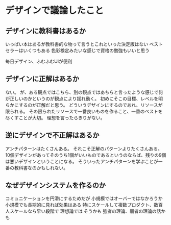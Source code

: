 # デザインで議論したこと

## デザインに教科書はあるか

いっぱい本はあるが教科書的な物って言うとこれといった決定版はない
ベストセラーはいくつもある
色彩検定みたいな感じで資格の勉強もいいと思う

毎日デザイン、ふむふむUIが便利


## デザインに正解はあるか

ない。
が、ある観点ではこちら、別の観点ではあちらと言ったような感じで何が正しいのかというのが観点により揺れ動く。
初めにそこの目標、レベルを明らかにするのが正解だと思う。
どういうデザインにするのであれ、リソースが限られる。
その限られたリソースで一番良いものを作ること、一番のベストを尽くすことが大切。
理想を言ったらきりがない。

## 逆にデザインで不正解はあるか

アンチパターンはたくさんある。
それこそ正解のパターンよりたくさんある。
10個デザインがあってそのうち1個がいいものであるというのならば、残りの9個は悪いデザインということになる。
そういったアンチパターンを学ぶことが一番の教科書なのかもしれない。

## なぜデザインシステムを作るのか

コミュニケーションを円滑にするためだが
小規模ではオーバーではなかろうか
小規模でも長期的に見れば効果はある
特にスケールして複数プロダクト、数百人スケールなら早い段階で
理想論では
そうかも
強者の理論、弱者の理論の話かも
